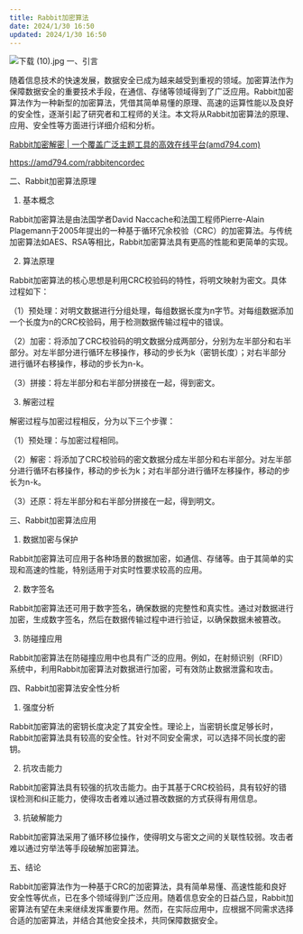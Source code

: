 ```yaml
---
title: Rabbit加密算法
date: 2024/1/30 16:50
updated: 2024/1/30 16:50
---
```





![下载 (10).jpg](https://p6-juejin.byteimg.com/tos-cn-i-k3u1fbpfcp/3a213c0f0ba3478fa5496f5967c6c344~tplv-k3u1fbpfcp-jj-mark:0:0:0:0:q75.image#?w=1024&h=1024&s=209736&e=jpg&b=636776)
一、引言

随着信息技术的快速发展，数据安全已成为越来越受到重视的领域。加密算法作为保障数据安全的重要技术手段，在通信、存储等领域得到了广泛应用。Rabbit加密算法作为一种新型的加密算法，凭借其简单易懂的原理、高速的运算性能以及良好的安全性，逐渐引起了研究者和工程师的关注。本文将从Rabbit加密算法的原理、应用、安全性等方面进行详细介绍和分析。

[Rabbit加密解密 | 一个覆盖广泛主题工具的高效在线平台(amd794.com)](https://amd794.com/rabbitencordec)

https://amd794.com/rabbitencordec

二、Rabbit加密算法原理

1. 基本概念

Rabbit加密算法是由法国学者David Naccache和法国工程师Pierre-Alain Plagemann于2005年提出的一种基于循环冗余校验（CRC）的加密算法。与传统加密算法如AES、RSA等相比，Rabbit加密算法具有更高的性能和更简单的实现。

2. 算法原理

Rabbit加密算法的核心思想是利用CRC校验码的特性，将明文映射为密文。具体过程如下：

（1）预处理：对明文数据进行分组处理，每组数据长度为n字节。对每组数据添加一个长度为n的CRC校验码，用于检测数据传输过程中的错误。

（2）加密：将添加了CRC校验码的明文数据分成两部分，分别为左半部分和右半部分。对左半部分进行循环左移操作，移动的步长为k（密钥长度）；对右半部分进行循环右移操作，移动的步长为n-k。

（3）拼接：将左半部分和右半部分拼接在一起，得到密文。

3. 解密过程

解密过程与加密过程相反，分为以下三个步骤：

（1）预处理：与加密过程相同。

（2）解密：将添加了CRC校验码的密文数据分成左半部分和右半部分。对左半部分进行循环右移操作，移动的步长为k；对右半部分进行循环左移操作，移动的步长为n-k。

（3）还原：将左半部分和右半部分拼接在一起，得到明文。

三、Rabbit加密算法应用

1. 数据加密与保护

Rabbit加密算法可应用于各种场景的数据加密，如通信、存储等。由于其简单的实现和高速的性能，特别适用于对实时性要求较高的应用。

2. 数字签名

Rabbit加密算法还可用于数字签名，确保数据的完整性和真实性。通过对数据进行加密，生成数字签名，然后在数据传输过程中进行验证，以确保数据未被篡改。

3. 防碰撞应用

Rabbit加密算法在防碰撞应用中也具有广泛的应用。例如，在射频识别（RFID）系统中，利用Rabbit加密算法对数据进行加密，可有效防止数据泄露和攻击。

四、Rabbit加密算法安全性分析

1. 强度分析

Rabbit加密算法的密钥长度决定了其安全性。理论上，当密钥长度足够长时，Rabbit加密算法具有较高的安全性。针对不同安全需求，可以选择不同长度的密钥。

2. 抗攻击能力

Rabbit加密算法具有较强的抗攻击能力。由于其基于CRC校验码，具有较好的错误检测和纠正能力，使得攻击者难以通过篡改数据的方式获得有用信息。

3. 抗破解能力

Rabbit加密算法采用了循环移位操作，使得明文与密文之间的关联性较弱。攻击者难以通过穷举法等手段破解加密算法。

五、结论

Rabbit加密算法作为一种基于CRC的加密算法，具有简单易懂、高速性能和良好安全性等优点，已在多个领域得到广泛应用。随着信息安全的日益凸显，Rabbit加密算法有望在未来继续发挥重要作用。然而，在实际应用中，应根据不同需求选择合适的加密算法，并结合其他安全技术，共同保障数据安全。
